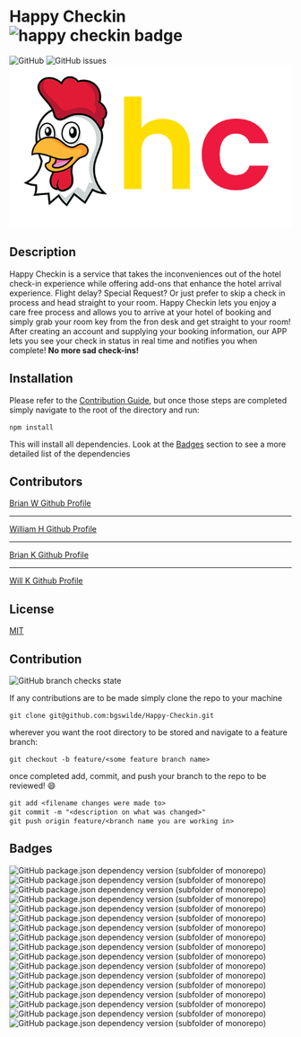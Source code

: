 # Happy Checkin ![happy checkin badge](https://img.shields.io/badge/HappyCheckin-simple-red)
![GitHub](https://img.shields.io/github/license/bgswilde/Happy-Checkin?style=plastic) ![GitHub issues](https://img.shields.io/github/issues/bgswilde/Happy-Checkin?style=plastic)
![Happy checkin logo](client/public/assets/images/hc3.png)

## Description
Happy Checkin is a service that takes the inconveniences out of the hotel check-in experience while offering add-ons that enhance the hotel arrival experience.  Flight delay? Special Request? Or just prefer to skip a check in process and head straight to your room.
Happy Checkin lets you enjoy a care free process and allows you to arrive at your hotel of booking and simply grab your room key from the fron desk and get straight to your room! After creating an account and supplying your booking information, our APP lets you see your check in status in real time and notifies you when complete! 
**No more sad check-ins!**

## Installation
Please refer to the [Contribution Guide](#contribution), but once those steps are completed simply navigate to the root of the directory and run:
```
npm install
```
This will install all dependencies.  Look at the [Badges](#badges) section to see a more detailed list of the dependencies

## Contributors
[Brian W Github Profile](https://github.com/bgswilde)

---

[William H Github Profile](https://github.com/Will2tall)

---

[Brian K Github Profile](https://github.com/bpkaufman4)

---

[Will K Github Profile](https://github.com/wfknowles)

## License
[MIT](https://choosealicense.com/licenses/mit/)

## Contribution
![GitHub branch checks state](https://img.shields.io/github/checks-status/bgswilde/Happy-Checkin/main?color=orange&style=plastic)

If any contributions are to be made simply clone the repo to your machine
```
git clone git@github.com:bgswilde/Happy-Checkin.git
```
wherever you want the root directory to be stored and navigate to a feature branch:
```
git checkout -b feature/<some feature branch name>
```
once completed add, commit, and push your branch to the repo to be reviewed! 😄
```
git add <filename changes were made to>
git commit -m "<description on what was changed>"
git push origin feature/<branch name you are working in>
```

## Badges
![GitHub package.json dependency version (subfolder of monorepo)](https://img.shields.io/github/package-json/dependency-version/bgswilde/Happy-Checkin/mongoose?style=plastic) ![GitHub package.json dependency version (subfolder of monorepo)](https://img.shields.io/github/package-json/dependency-version/bgswilde/Happy-Checkin/apollo-server-express?style=plastic) ![GitHub package.json dependency version (subfolder of monorepo)](https://img.shields.io/github/package-json/dependency-version/bgswilde/Happy-Checkin/dotenv?style=plastic) ![GitHub package.json dependency version (subfolder of monorepo)](https://img.shields.io/github/package-json/dependency-version/bgswilde/Happy-Checkin/dotenv?style=plastic) ![GitHub package.json dependency version (subfolder of monorepo)](https://img.shields.io/github/package-json/dependency-version/bgswilde/Happy-Checkin/dotenv?style=plastic) ![GitHub package.json dependency version (subfolder of monorepo)](https://img.shields.io/github/package-json/dependency-version/bgswilde/Happy-Checkin/express?style=plastic) ![GitHub package.json dependency version (subfolder of monorepo)](https://img.shields.io/github/package-json/dependency-version/bgswilde/Happy-Checkin/graphql?style=plastic) ![GitHub package.json dependency version (subfolder of monorepo)](https://img.shields.io/github/package-json/dependency-version/bgswilde/Happy-Checkin/jsonwebtoken?style=plastic) ![GitHub package.json dependency version (subfolder of monorepo)](https://img.shields.io/github/package-json/dependency-version/bgswilde/Happy-Checkin/react?color=purple&filename=client%2Fpackage.json&style=plastic) ![GitHub package.json dependency version (subfolder of monorepo)](https://img.shields.io/github/package-json/dependency-version/bgswilde/Happy-Checkin/react?color=purple&filename=client%2Fpackage.json&style=plastic) ![GitHub package.json dependency version (subfolder of monorepo)](https://img.shields.io/github/package-json/dependency-version/bgswilde/Happy-Checkin/react?color=purple&filename=client%2Fpackage.json&style=plastic) ![GitHub package.json dependency version (subfolder of monorepo)](https://img.shields.io/github/package-json/dependency-version/bgswilde/Happy-Checkin/jwt-decode?color=purple&filename=client%2Fpackage.json&style=plastic) ![GitHub package.json dependency version (subfolder of monorepo)](https://img.shields.io/github/package-json/dependency-version/bgswilde/Happy-Checkin/@apollo/client?color=purple&filename=client%2Fpackage.json&style=plastic) ![GitHub package.json dependency version (subfolder of monorepo)](https://img.shields.io/github/package-json/dependency-version/bgswilde/Happy-Checkin/react-bootstrap?color=purple&filename=client%2Fpackage.json&style=plastic) ![GitHub package.json dependency version (subfolder of monorepo)](https://img.shields.io/github/package-json/dependency-version/bgswilde/Happy-Checkin/react-dom?color=purple&filename=client%2Fpackage.json&style=plastic) ![GitHub package.json dependency version (subfolder of monorepo)](https://img.shields.io/github/package-json/dependency-version/bgswilde/Happy-Checkin/react-router-dom?color=purple&filename=client%2Fpackage.json&style=plastic) ![GitHub package.json dependency version (subfolder of monorepo)](https://img.shields.io/badge/%40syncfusion%2Fej2--react--calendars-%5E19.3.53-purple)